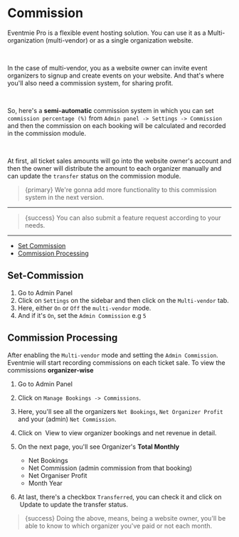 # Commission

Eventmie Pro is a flexible event hosting solution. You can use it as a Multi-organization (multi-vendor) or as a single organization website. 

<br>

In the case of multi-vendor, you as a website owner can invite event organizers to signup and create events on your website. And that's where you'll also need a commission system, for sharing profit.

<br>

So, here's a **semi-automatic** commission system in which you can set `commission percentage (%)` from `Admin panel -> Settings -> Commission` and then the commission on each booking will be calculated and recorded in the commission module.

<br>

At first, all ticket sales amounts will go into the website owner's account and then the owner will distribute the amount to each organizer manually and can update the `transfer` status on the commission module.


> {primary} We're gonna add more functionality to this commission system in the next version.

---

> {success} You can also submit a feature request according to your needs.

---

- [Set Commission](#Set-Commission)
- [Commission Processing](#Commission-Processing)


<a name="Set-Commission"></a>
## Set-Commission

1. Go to Admin Panel
2. Click on `Settings` on the sidebar and then click on the `Multi-vendor` tab.
3. Here, either `On` or `Off` the `multi-vendor` mode.
4. And if it's `On`, set the `Admin Commission` e.g `5`
  

<a name="Commission-Processing"></a>
## Commission Processing

After enabling the `Multi-vendor` mode and setting the `Admin Commission`. Eventmie will start recording commissions on each ticket sale. To view the commissions **organizer-wise**

1. Go to Admin Panel

2. Click on `Manage Bookings -> Commissions`.

3. Here, you'll see all the organizers `Net Bookings`, `Net Organizer Profit` and your (admin) `Net Commission`.

4. Click on &nbsp;<larecipe-button type="warning" size="sm" rounded>View</larecipe-button> to view organizer bookings and net revenue in detail.

5. On the next page, you'll see Organizer's **Total Monthly** 
    * Net Bookings
    * Net Commission (admin commission from that booking)
    * Net Organiser Profit  
    * Month Year

6. At last, there's a checkbox `Transferred`, you can check it and click on &nbsp;<larecipe-button type="info" size="sm" rounded>Update</larecipe-button> to update the transfer status.


>{success} Doing the above, means, being a website owner, you'll be able to know to which organizer you've paid or not each month.